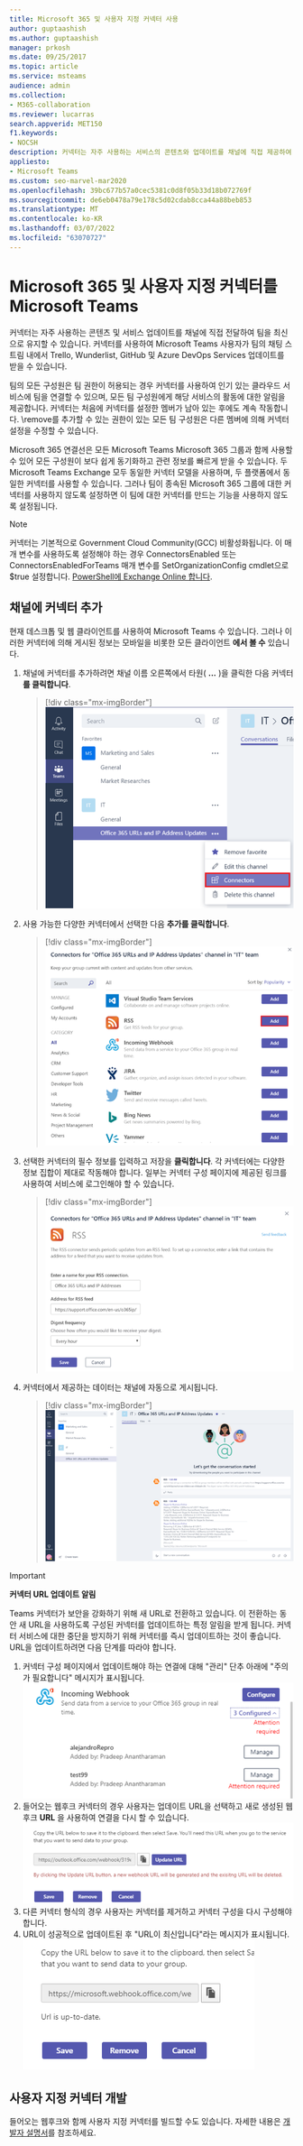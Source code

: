 ```yaml
---
title: Microsoft 365 및 사용자 지정 커넥터 사용
author: guptaashish
ms.author: guptaashish
manager: prkosh
ms.date: 09/25/2017
ms.topic: article
ms.service: msteams
audience: admin
ms.collection:
- M365-collaboration
ms.reviewer: lucarras
search.appverid: MET150
f1.keywords:
- NOCSH
description: 커넥터는 자주 사용하는 서비스의 콘텐츠와 업데이트를 채널에 직접 제공하여 팀을 최신 상태로 유지합니다.
appliesto:
- Microsoft Teams
ms.custom: seo-marvel-mar2020
ms.openlocfilehash: 39bc677b57a0cec5381c0d8f05b33d18b072769f
ms.sourcegitcommit: de6eb0478a79e178c5d02cdab8cca44a88beb853
ms.translationtype: MT
ms.contentlocale: ko-KR
ms.lasthandoff: 03/07/2022
ms.locfileid: "63070727"
---
```

# <a name="use-microsoft-365-and-custom-connectors-in-microsoft-teams"></a>Microsoft 365 및 사용자 지정 커넥터를 Microsoft Teams 

커넥터는 자주 사용하는 콘텐츠 및 서비스 업데이트를 채널에 직접 전달하여 팀을 최신으로 유지할 수 있습니다. 커넥터를 사용하여 Microsoft Teams 사용자가 팀의 채팅 스트림 내에서 Trello, Wunderlist, GitHub 및 Azure DevOps Services 업데이트를 받을 수 있습니다. 

팀의 모든 구성원은 팀 권한이 허용되는 경우 커넥터를 사용하여 인기 있는 클라우드 서비스에 팀을 연결할 수 있으며, 모든 팀 구성원에게 해당 서비스의 활동에 대한 알림을 제공합니다. 커넥터는 처음에 커넥터를 설정한 멤버가 남아 있는 후에도 계속 작동합니다. \remove를 추가할 수 있는 권한이 있는 모든 팀 구성원은 다른 멤버에 의해 커넥터 설정을 수정할 수 있습니다.

Microsoft 365 연결선은 모든 Microsoft Teams Microsoft 365 그룹과 함께 사용할 수 있어 모든 구성원이 보다 쉽게 동기화하고 관련 정보를 빠르게 받을 수 있습니다. 두 Microsoft Teams Exchange 모두 동일한 커넥터 모델을 사용하며, 두 플랫폼에서 동일한 커넥터를 사용할 수 있습니다. 그러나 팀이 종속된 Microsoft 365 그룹에 대한 커넥터를 사용하지 않도록 설정하면 이 팀에 대한 커넥터를 만드는 기능을 사용하지 않도록 설정됩니다.

> [!NOTE]
> 커넥터는 기본적으로 Government Cloud Community(GCC) 비활성화됩니다. 이 매개 변수를 사용하도록 설정해야 하는 경우 ConnectorsEnabled 또는 ConnectorsEnabledForTeams 매개 변수를 SetOrganizationConfig cmdlet으로 $true 설정합니다. [PowerShell에 Exchange Online 합니다](/powershell/exchange/connect-to-exchange-online-powershell?view=exchange-ps).

## <a name="add-a-connector-to-a-channel"></a>채널에 커넥터 추가

현재 데스크톱 및 웹 클라이언트를 사용하여 Microsoft Teams 수 있습니다. 그러나 이러한 커넥터에 의해 게시된 정보는 모바일을 비롯한 모든 클라이언트 **에서 볼 수** 있습니다.

1. 채널에 커넥터를 추가하려면 채널 이름 오른쪽에서 타원( **...** )을 클릭한 다음 커넥터 **를 클릭합니다**.

    > [!div class="mx-imgBorder"]
    > ![커넥터 옵션을 Teams 인터페이스의 스크린샷입니다.](media/Use_Office_365_and_custom_connectors_in_Microsoft_Teams_image1.png)

2. 사용 가능한 다양한 커넥터에서 선택한 다음 **추가를 클릭합니다**.

    > [!div class="mx-imgBorder"]
    > ![사용 가능한 커넥터를 보여주는 커넥터 대화 상자의 스크린샷입니다.](media/Use_Office_365_and_custom_connectors_in_Microsoft_Teams_image2.png)

3. 선택한 커넥터의 필수 정보를 입력하고 저장을 **클릭합니다**. 각 커넥터에는 다양한 정보 집합이 제대로 작동해야 합니다. 일부는 커넥터 구성 페이지에 제공된 링크를 사용하여 서비스에 로그인해야 할 수 있습니다.

    > [!div class="mx-imgBorder"]
    > ![RSS 커넥터에 대한 구성 페이지의 스크린샷입니다.](media/Use_Office_365_and_custom_connectors_in_Microsoft_Teams_image3.png)

4. 커넥터에서 제공하는 데이터는 채널에 자동으로 게시됩니다.

    > [!div class="mx-imgBorder"]
    > ![채널에서 Teams 보여 는 인터페이스의 스크린샷입니다.](media/Use_Office_365_and_custom_connectors_in_Microsoft_Teams_image4.png)

<!---Delete this section after customer migration to new Webhook URL is complete--->
> [!IMPORTANT]
> **커넥터 URL 업데이트 알림**
>
> Teams 커넥터가 보안을 강화하기 위해 새 URL로 전환하고 있습니다. 이 전환하는 동안 새 URL을 사용하도록 구성된 커넥터를 업데이트하는 특정 알림을 받게 됩니다. 커넥터 서비스에 대한 중단을 방지하기 위해 커넥터를 즉시 업데이트하는 것이 좋습니다. URL을 업데이트하려면 다음 단계를 따라야 합니다.
> 1. 커넥터 구성 페이지에서 업데이트해야 하는 연결에 대해 "관리" 단추 아래에 "주의가 필요합니다" 메시지가 표시됩니다.
> !["주의가 필요" 메시지 스크린샷.](media/Teams_Attention_Required_message.png)
> 2. 들어오는 웹후크 커넥터의 경우 사용자는 업데이트 URL을 선택하고 새로 생성된 웹후크 **URL** 을 사용하여 연결을 다시 할 수 있습니다.
> !["URL 업데이트" 단추의 스크린샷.](media/Teams_update_URL_button.png)
> 3. 다른 커넥터 형식의 경우 사용자는 커넥터를 제거하고 커넥터 구성을 다시 구성해야 합니다.
> 4. URL이 성공적으로 업데이트된 후 "URL이 최신입니다"라는 메시지가 표시됩니다.
> !["URL은 최신" 메시지 스크린샷입니다.](media/Teams_URL_up_to_date.png)


## <a name="develop-custom-connectors"></a>사용자 지정 커넥터 개발


들어오는 웹후크와 함께 사용자 지정 커넥터를 빌드할 수도 있습니다. 자세한 내용은 [개발자 설명서](/microsoftteams/platform/webhooks-and-connectors/what-are-webhooks-and-connectors)를 참조하세요.
